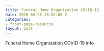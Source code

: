 ```yaml
---
title: Funeral Home Organization COVID-19
date: 2020-04-25 15:52:00 Z
categories:
- front-page-resource
layout: post
---
```


Funeral Home Organization COVID-19 info